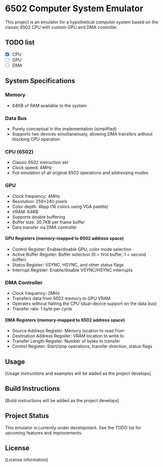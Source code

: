 # 6502 Computer System Emulator

This project is an emulator for a hypothetical computer system based on the classic 6502 CPU with custom GPU and DMA controller.

## TODO list
- [X] CPU 
- [ ] GPU 
- [ ] DMA 

## System Specifications

### Memory
- 64KB of RAM available to the system

### Data Bus
- Purely conceptual in the implementation (simplified)
- Supports two devices simultaneously, allowing DMA transfers without blocking CPU operation

### CPU (6502)
- Classic 6502 instruction set
- Clock speed: 4MHz
- Full emulation of all original 6502 operations and addressing modes

### GPU
- Clock frequency: 4MHz
- Resolution: 256×240 pixels
- Color depth: 4bpp (16 colors using VGA palette)
- VRAM: 64KB
- Supports double buffering
- Buffer size: 30.7KB per frame buffer
- Data transfer via DMA controller

#### GPU Registers (memory-mapped to 6502 address space)
- Control Register: Enable/disable GPU, color mode selection
- Active Buffer Register: Buffer selection (0 = first buffer, 1 = second buffer)
- Status Register: VSYNC, HSYNC, and other status flags
- Interrupt Register: Enable/disable VSYNC/HSYNC interrupts

### DMA Controller
- Clock frequency: 2MHz
- Transfers data from 6502 memory to GPU VRAM
- Operates without halting the CPU (dual-device support on the data bus)
- Transfer rate: 1 byte per cycle

#### DMA Registers (memory-mapped to 6502 address space)
- Source Address Register: Memory location to read from
- Destination Address Register: VRAM location to write to
- Transfer Length Register: Number of bytes to transfer
- Control Register: Start/stop operations, transfer direction, status flags

## Usage

[Usage instructions and examples will be added as the project develops]

## Build Instructions

[Build instructions will be added as the project develops]

## Project Status

This emulator is currently under development. See the TODO list for upcoming features and improvements.

## License

[License information]
